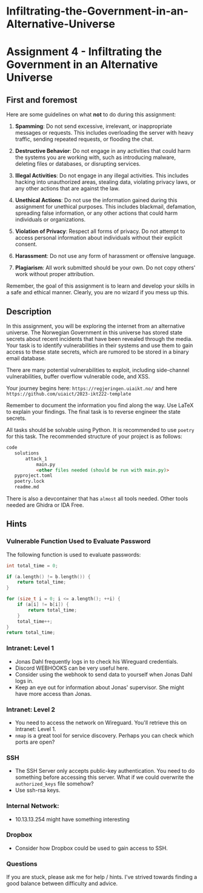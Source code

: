 # Infiltrating-the-Government-in-an-Alternative-Universe
# Assignment 4 - Infiltrating the Government in an Alternative Universe

## First and foremost
Here are some guidelines on what **not** to do during this assignment:

1. **Spamming**: Do not send excessive, irrelevant, or inappropriate messages or requests. This includes overloading the server with heavy traffic, sending repeated requests, or flooding the chat.

2. **Destructive Behavior**: Do not engage in any activities that could harm the systems you are working with, such as introducing malware, deleting files or databases, or disrupting services.

3. **Illegal Activities**: Do not engage in any illegal activities. This includes hacking into unauthorized areas, stealing data, violating privacy laws, or any other actions that are against the law.

4. **Unethical Actions**: Do not use the information gained during this assignment for unethical purposes. This includes blackmail, defamation, spreading false information, or any other actions that could harm individuals or organizations.

5. **Violation of Privacy**: Respect all forms of privacy. Do not attempt to access personal information about individuals without their explicit consent.

6. **Harassment**: Do not use any form of harassment or offensive language.

7. **Plagiarism**: All work submitted should be your own. Do not copy others' work without proper attribution.

Remember, the goal of this assignment is to learn and develop your skills in a safe and ethical manner. Clearly, you are no wizard if you mess up this.

## Description

In this assignment, you will be exploring the internet from an alternative universe. The Norwegian Government in this universe has stored state secrets about recent incidents that have been revealed through the media. Your task is to identify vulnerabilities in their systems and use them to gain access to these state secrets, which are rumored to be stored in a binary email database.

There are many potential vulnerabilities to exploit, including side-channel vulnerabilities, buffer overflow vulnerable code, and XSS.

Your journey begins here: `https://regjeringen.uiaikt.no/` and here `https://github.com/uiaict/2023-ikt222-template`

Remember to document the information you find along the way. Use LaTeX to explain your findings. The final task is to reverse engineer the state secrets.

All tasks should be solvable using Python. It is recommended to use `poetry` for this task. The recommended structure of your project is as follows:

```markdown
code
   solutions
       attack_1
           main.py
           <other files needed (should be run with main.py)>
   pyproject.toml
   poetry.lock
   readme.md
```
There is also a devcontainer that has `almost` all tools needed. Other tools needed are Ghidra or IDA Free.

## Hints

### Vulnerable Function Used to Evaluate Password

The following function is used to evaluate passwords:

```c++
int total_time = 0;

if (a.length() != b.length()) {
    return total_time;
}

for (size_t i = 0; i <= a.length(); ++i) {
    if (a[i] != b[i]) {
        return total_time;
    }
    total_time++;
}
return total_time;
```

### Intranet: Level 1

- Jonas Dahl frequently logs in to check his Wireguard credentials.
- Discord WEBHOOKS can be very useful here.
- Consider using the webhook to send data to yourself when Jonas Dahl logs in.
- Keep an eye out for information about Jonas' supervisor. She might have more access than Jonas.

### Intranet: Level 2

- You need to access the network on Wireguard. You'll retrieve this on Intranet: Level 1.
- `nmap` is a great tool for service discovery. Perhaps you can check which ports are open?

### SSH

- The SSH Server only accepts public-key authentication. You need to do something before accessing this server. What if we could overwrite the `authorized_keys` file somehow?
- Use ssh-rsa keys.

### Internal Network:
- 10.13.13.254 might have something interesting

### Dropbox

- Consider how Dropbox could be used to gain access to SSH.

### Questions
If you are stuck, please ask me for help / hints. I've strived towards finding a good balance between difficulty and advice.
